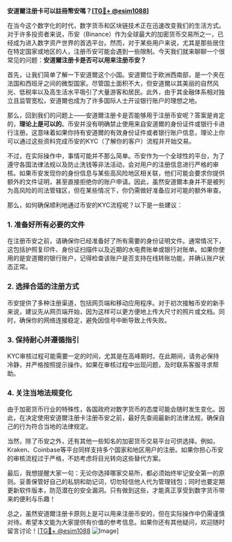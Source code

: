 **安道爾注册卡可以註冊幣安嗎？[[TG💪+ @esim1088](https://t.me/s/esim1088)]**

在当今这个数字化的时代，数字货币和区块链技术正在迅速改变我们的生活方式。对于许多投资者来说，币安（Binance）作为全球最大的加密货币交易所之一，已经成为进入数字资产世界的首选平台。然而，对于某些用户来说，尤其是那些居住在特定国家或地区的人，注册币安可能会遇到一些限制。今天我们就来聊聊一个很常见的问题：**安道爾注册卡是否可以用来注册币安？**

首先，让我们简单了解一下安道爾这个小国。安道爾位于欧洲西南部，是一个夹在法国和西班牙之间的微型国家。尽管国土面积不大，但安道爾以其美丽的自然风光、低税率以及高生活水平吸引了大量游客和居民。此外，由于其金融体系相对独立且监管宽松，安道爾也成为了许多国际人士开设银行账户的理想之地。

那么，回到我们的问题上——安道爾注册卡是否能够用于注册币安呢？答案是肯定的，**理论上是可以的**。币安并没有明确禁止使用来自安道爾的身份证件或银行卡进行注册。这意味着如果你持有安道爾的有效身份证件或者银行账户信息，理论上你可以通过这些资料完成币安的KYC（了解你的客户）流程并开始交易。

不过，在实际操作中，事情可能并不那么简单。币安作为一个全球性的平台，为了遵守各国法律法规以及防止洗钱等非法活动，会对用户的注册信息进行严格的审核。如果币安发现你的身份信息与某些高风险地区相关联，他们可能会要求你提供额外的文件证明，甚至直接拒绝你的账户申请。因此，虽然安道爾本身并不是被列为高风险的司法管辖区，但在某些情况下，你仍需做好准备应对可能的额外审查。

那么，如何确保顺利地通过币安的KYC流程呢？以下是一些建议：

### 1. **准备好所有必要的文件**
   在注册币安之前，请确保你已经准备好了所有需要的身份证明文件。通常情况下，这包括护照复印件、身份证扫描件以及近期的水电费账单或银行对账单。如果你使用的是安道爾的银行账户，记得检查该账户是否支持在线转账功能，并确认账户状态正常。

### 2. **选择合适的注册方式**
   币安提供了多种注册渠道，包括网页端和移动应用程序。对于初次接触币安的新手来说，建议先从网页端开始，因为这样可以更方便地上传大尺寸的照片或文档。同时，确保你的网络连接稳定，避免因信号中断导致上传失败。

### 3. **保持耐心并遵循指引**
   KYC审核过程可能需要一定的时间，尤其是在高峰期时。在此期间，请务必保持冷静，并严格按照提示操作。如果在审核过程中出现问题，及时联系客服寻求帮助。

### 4. **关注当地法规变化**
   由于加密货币行业的特殊性，各国政府对数字货币的态度可能会随时发生变化。因此，在决定使用安道爾注册卡注册币安之前，最好先查阅最新的法律法规，确保自己的行为符合当地的法律规定。

当然，除了币安之外，还有其他一些知名的加密货币交易平台可供选择。例如，Kraken、Coinbase等平台同样支持多个国家和地区用户的注册。如果你担心币安的审核流程过于严格，不妨考虑将目光转向这些替代方案。

最后，我想提醒大家一句：无论你选择哪家交易所，都必须始终牢记安全第一的原则。妥善保管好自己的私钥和助记词，切勿轻信他人代为管理钱包；同时也要定期更新软件版本，防范潜在的安全漏洞。只有做到这些，才能真正享受到数字货币带来的便利与乐趣！

总之，虽然安道爾注册卡原则上是可以用来注册币安的，但在实际操作中仍需谨慎对待。希望本文能为大家提供有价值的参考信息。如果你还有其他疑问，欢迎随时留言讨论！[[TG💪+ @esim1088](https://t.me/s/esim1088) ![Image](https://i.postimg.cc/4NQfJmqS/Snipaste-2025-05-13-00-14-12.png)]